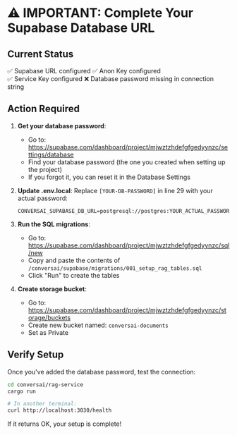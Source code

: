 # ⚠️ IMPORTANT: Complete Your Supabase Database URL

## Current Status
✅ Supabase URL configured
✅ Anon Key configured  
✅ Service Key configured
❌ Database password missing in connection string

## Action Required

1. **Get your database password**:
   - Go to: https://supabase.com/dashboard/project/mjwztzhdefgfgedyynzc/settings/database
   - Find your database password (the one you created when setting up the project)
   - If you forgot it, you can reset it in the Database Settings

2. **Update .env.local**:
   Replace `[YOUR-DB-PASSWORD]` in line 29 with your actual password:
   ```
   CONVERSAI_SUPABASE_DB_URL=postgresql://postgres:YOUR_ACTUAL_PASSWORD@db.mjwztzhdefgfgedyynzc.supabase.co:5432/postgres
   ```

3. **Run the SQL migrations**:
   - Go to: https://supabase.com/dashboard/project/mjwztzhdefgfgedyynzc/sql/new
   - Copy and paste the contents of `/conversai/supabase/migrations/001_setup_rag_tables.sql`
   - Click "Run" to create the tables

4. **Create storage bucket**:
   - Go to: https://supabase.com/dashboard/project/mjwztzhdefgfgedyynzc/storage/buckets
   - Create new bucket named: `conversai-documents`
   - Set as Private

## Verify Setup

Once you've added the database password, test the connection:

```bash
cd conversai/rag-service
cargo run

# In another terminal:
curl http://localhost:3030/health
```

If it returns OK, your setup is complete!